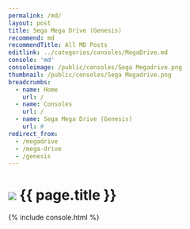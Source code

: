 ```yaml
---
permalink: /md/
layout: post
title: Sega Mega Drive (Genesis)
recommend: md
recommendTitle: All MD Posts
editlink: ../categories/consoles/MegaDrive.md
console: 'md'
consoleimage: /public/consoles/Sega Megadrive.png
thumbnail: /public/consoles/Sega Megadrive.png
breadcrumbs:
  - name: Home
    url: /
  - name: Consoles
    url: /
  - name: Sega Mega Drive (Genesis)
    url: #
redirect_from:
  - /megadrive
  - /mega-drive
  - /genesis
---
```

<h1><img src="{{ page.thumbnail }}" /> <span>{{ page.title }}</span></h1>

{% include console.html %}
